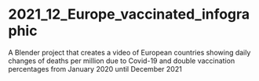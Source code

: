 # 2021_12_Europe_vaccinated_infographic
A Blender project that creates a video of European countries showing daily changes of deaths per million due to Covid-19 and double vaccination percentages from January 2020 until December 2021
